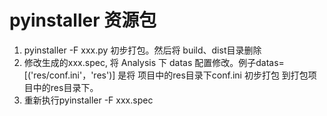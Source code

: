 # pyinstaller 资源包
1. pyinstaller -F xxx.py  初步打包。然后将 build、dist目录删除
2. 修改生成的xxx.spec, 将 Analysis 下 datas 配置修改。例子datas=[('res/conf.ini'，'res')] 是将 项目中的res目录下conf.ini 初步打包
到打包项目中的res目录下。
3. 重新执行pyinstaller -F xxx.spec

